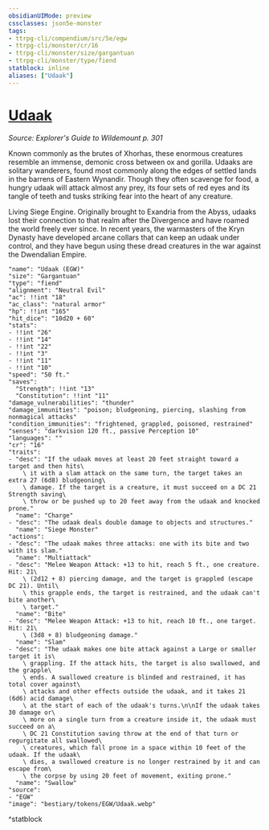 ```yaml
---
obsidianUIMode: preview
cssclasses: json5e-monster
tags:
- ttrpg-cli/compendium/src/5e/egw
- ttrpg-cli/monster/cr/16
- ttrpg-cli/monster/size/gargantuan
- ttrpg-cli/monster/type/fiend
statblock: inline
aliases: ["Udaak"]
---
```

# [Udaak](3-Compendium\CLI\bestiary\fiend/udaak-egw.md)
*Source: Explorer's Guide to Wildemount p. 301*  

Known commonly as the brutes of Xhorhas, these enormous creatures resemble an immense, demonic cross between ox and gorilla. Udaaks are solitary wanderers, found most commonly along the edges of settled lands in the barrens of Eastern Wynandir. Though they often scavenge for food, a hungry udaak will attack almost any prey, its four sets of red eyes and its tangle of teeth and tusks striking fear into the heart of any creature.

Living Siege Engine. Originally brought to Exandria from the Abyss, udaaks lost their connection to that realm after the Divergence and have roamed the world freely ever since. In recent years, the warmasters of the Kryn Dynasty have developed arcane collars that can keep an udaak under control, and they have begun using these dread creatures in the war against the Dwendalian Empire.

```statblock
"name": "Udaak (EGW)"
"size": "Gargantuan"
"type": "fiend"
"alignment": "Neutral Evil"
"ac": !!int "18"
"ac_class": "natural armor"
"hp": !!int "165"
"hit_dice": "10d20 + 60"
"stats":
- !!int "26"
- !!int "14"
- !!int "22"
- !!int "3"
- !!int "11"
- !!int "10"
"speed": "50 ft."
"saves":
  "Strength": !!int "13"
  "Constitution": !!int "11"
"damage_vulnerabilities": "thunder"
"damage_immunities": "poison; bludgeoning, piercing, slashing from nonmagical attacks"
"condition_immunities": "frightened, grappled, poisoned, restrained"
"senses": "darkvision 120 ft., passive Perception 10"
"languages": ""
"cr": "16"
"traits":
- "desc": "If the udaak moves at least 20 feet straight toward a target and then hits\
    \ it with a slam attack on the same turn, the target takes an extra 27 (6d8) bludgeoning\
    \ damage. If the target is a creature, it must succeed on a DC 21 Strength saving\
    \ throw or be pushed up to 20 feet away from the udaak and knocked prone."
  "name": "Charge"
- "desc": "The udaak deals double damage to objects and structures."
  "name": "Siege Monster"
"actions":
- "desc": "The udaak makes three attacks: one with its bite and two with its slam."
  "name": "Multiattack"
- "desc": "Melee Weapon Attack: +13 to hit, reach 5 ft., one creature. Hit: 21\
    \ (2d12 + 8) piercing damage, and the target is grappled (escape DC 21). Until\
    \ this grapple ends, the target is restrained, and the udaak can't bite another\
    \ target."
  "name": "Bite"
- "desc": "Melee Weapon Attack: +13 to hit, reach 10 ft., one target. Hit: 21\
    \ (3d8 + 8) bludgeoning damage."
  "name": "Slam"
- "desc": "The udaak makes one bite attack against a Large or smaller target it is\
    \ grappling. If the attack hits, the target is also swallowed, and the grapple\
    \ ends. A swallowed creature is blinded and restrained, it has total cover against\
    \ attacks and other effects outside the udaak, and it takes 21 (6d6) acid damage\
    \ at the start of each of the udaak's turns.\n\nIf the udaak takes 30 damage or\
    \ more on a single turn from a creature inside it, the udaak must succeed on a\
    \ DC 21 Constitution saving throw at the end of that turn or regurgitate all swallowed\
    \ creatures, which fall prone in a space within 10 feet of the udaak. If the udaak\
    \ dies, a swallowed creature is no longer restrained by it and can escape from\
    \ the corpse by using 20 feet of movement, exiting prone."
  "name": "Swallow"
"source":
- "EGW"
"image": "bestiary/tokens/EGW/Udaak.webp"
```
^statblock
